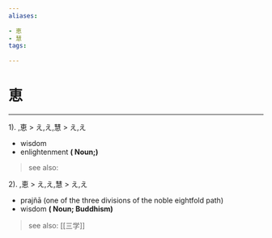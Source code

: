 ```yaml
---
aliases:
    
- 恵
- 慧
tags:
    
---
```


# 恵
---
1).
,恵 > え,え,慧 > え,え

- wisdom
- enlightenment
**( Noun;)**
> see also: 
            
2).
,恵 > え,え,慧 > え,え

- prajñā (one of the three divisions of the noble eightfold path)
- wisdom
**( Noun; Buddhism)**
> see also:  [[三学]]
            